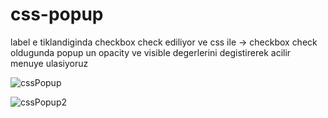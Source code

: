 # css-popup
label e tiklandiginda checkbox check ediliyor
ve css ile -> checkbox check oldugunda popup un opacity ve visible degerlerini degistirerek acilir menuye ulasiyoruz
>
![cssPopup](https://user-images.githubusercontent.com/56650527/81071155-f4e07c00-8eec-11ea-96ca-18660eb8f0fd.png)

![cssPopup2](https://user-images.githubusercontent.com/56650527/81071246-17729500-8eed-11ea-9bfe-af56af4b913e.png)
